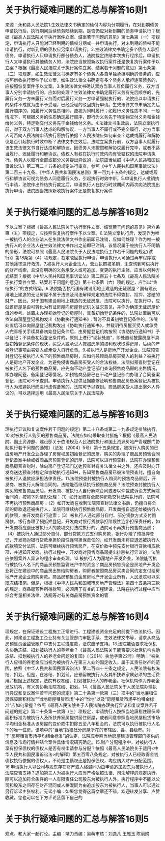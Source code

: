 # 关于执行疑难问题的汇总与解答16则1

来源：永和县人民法院1.生效法律文书确定的给付内容为分期履行，在对到期债务申请执行后，执行期间后续债务陆续到期，是否仍应对新到期的债务申请执行？根据《最高人民法院关于执行案件立案、结案若干问题的意见》第七条第（一）项规定，申请执行人只能对已经到期的债权分期或一并申请执行，对未到期的债权不能申请执行，对新到期的债权应另案申请执行。2.生效法律文书确定多个债务人承担债务，申请执行人只申请执行部分债务人，法院裁定终结本次执行程序后，申请执行人又申请执行其他债务人的，法院应当按照新收执行案件还是恢复执行案件予以立案？根据《最高人民法院关于执行案件立案、结案若干问题的意见》第七条第（二）项规定，如生效法律文书确定有多个债务人各自单独承担明确的债务的，应按照新收执行案件予以立案，如生效法律文书确定有多个债务人承担连带债务的，应按照恢复案件予以立案。3.生效法律文书确认双方当事人互负履行义务，双方当事人分别申请执行的，应如何处理？生效法律文书确定履行义务有先后顺序的，先履行义务一方未履行义务而对后履行义务一方申请强制执行的，法院应以申请执行的条件不成就为由不予受理，已经受理的驳回执行申请。生效法律文书未确定先后履行顺序的，如履行义务性质相同，应视为同时履行；如履行义务性质不同，一般情况下，可根据义务的性质确定履行顺序，即行为义务先于特定物交付义务和金钱给付义务，特定物交付义务先于金钱给付义务。4.法律文书生效后，法院立案执行前，对于双方当事人达成的和解协议，一方当事人不履行或不完全履行，对方当事人可否向人民法院申请执行原执行依据？人民法院应如何审查？达成或履行和解协议是否引起执行时效中断？法律文书生效后，法院立案执行前，双方当事人就履行该生效法律文书自行达成和解协议，因债务人未按照和解协议履行完毕，或者不适当履行、迟延履行和解协议，债权人有权在执行时效内向有管辖权的法院申请执行。债务人以履行全部或部分义务提出异议的，法院应当依照《中华人民共和国民事诉讼法》第二百二十五条的规定进行审查。参照《中华人民共和国民事诉讼法》第二百三十九条、《中华人民共和国民法总则》第一百九十五条的规定，达成或履行和解协议可视为债务人同意履行义务，引起执行时效中断。5.申请执行人撤销执行申请，法院作出终结执行裁定后，申请执行人在执行时效期间内再次向法院提出执行申请，法院应当按照新收执行案件还是恢复执行案件

# 关于执行疑难问题的汇总与解答16则2

予以立案？根据《最高人民法院关于执行案件立案、结案若干问题的意见》第六条第（五）项规定，应按照恢复执行案件予以立案。6.法院立案执行后，发现作为唯一被执行人的企业法人在生效法律文书作出前即已注销，应如何处理？作为唯一被执行人的企业法人在生效法律文书作出之前即已注销，该情况属于被执行人不明确的情形，法院可参照《最高人民法院关于人民法院执行工作若干问题的规定(试行)》第18条第（4）项规定，裁定驳回执行申请，申请执行人可通过再审程序或其他途径进行救济。7.被执行人为企业法人，营业执照被吊销，未查询到可供执行的财产线索，且没有明确的义务承受人或可追加、变更的执行主体，应当以何种方式结案？根据《中华人民共和国民事诉讼法》第二百五十七条及《最高人民法院关于执行案件立案、结案若干问题的意见》第十七条第（六）项的规定，应当以“终结执行”的方式结案。8.法院能否执行国有建设用地上建造的无证房屋？国有建设用地上建造的无证房屋不属于法律及司法解释规定的法院不得查封、扣押、冻结的财产。因此，对于国有建设用地上建造的无证房屋，法院可以执行。在执行中，应就该房屋是否可转化为有证房屋向房屋登记机关征求意见，并作为确定无证房屋价值的参考。处置未办理初始登记的房屋时，具备初始登记条件的，法院处置后可以依法向房屋登记机构发出《协助执行通知书》；暂时不具备初始登记条件的，法院处置后可以向房屋登记机构发出《协助执行通知书》，并载明待房屋买受人或承受人完善相关手续具备初始登记条件后，由房屋登记机构按照《协助执行通知书》予以登记；不具备初始登记条件的，原则上进行“现状处置”，即处置前披露房屋不具备初始登记条件的现状，买受人或承受人按照房屋的权利现状取得房屋，后续的产权登记事项由买受人或承受人自行负责。9.被执行人是房地产开发企业，法院预查封登记在被执行人名下的预售商品房时，应如何兼顾商品房买受人的利益？被执行人是房地产开发企业，为避免侵害商品房买受人的合法权益，法院拟预查封登记在被执行人名下的预售商品房，应先向不动产登记部门查询预售商品房的出售情况，即办理网签、备案登记等情况。如预售商品房已在不动产登记部门办理了合同备案登记，法院可不予查封。申请执行人提供证据能够证明预售商品房备案登记系被执行人为规避执行而进行虚假备案的，法院可予以查封。商品房买受人提出案外人异议的，可以选择适用《最高人民法院关于人民法院办

# 关于执行疑难问题的汇总与解答16则3

理执行异议和复议案件若干问题的规定》第二十八条或第二十九条规定排除执行。10.对被执行人购买的预售商品房，法院应如何采取查封措施？根据《最高人民法院、国土资源部、建设部关于依法规范人民法院执行和国土资源房地产管理部门协助执行若干问题的通知》（法发〔2004〕5号）第十五条规定，被执行人购买的已由房地产开发企业办理了房屋权属初始登记的房屋、购买的办理了商品房预售合同登记备案手续或者商品房预告登记的房屋，法院可以进行预查封。法院在办理预售商品房预查封时，除向房产登记部门送达预查封有关法律文书之外，还应及时向开发商送达预查封裁定和协助执行通知书，告知预售商品房已被法院预查封，擅自向被执行人退款应承担法律责任。11.法院预查封被执行人购买的预售商品房后，开发商、被执行人解除合同的，法院能否继续执行预售商品房？法院预查封被执行人购买的预售商品房后，开发商、被执行人自行解除合同或者以仲裁或诉讼方式解除合同的，按照下列情形处理：（1）如开发商将全部购房款交付法院执行的，法院可不再执行预售商品房；（2）如开发商在收到法院预查封法律文书后，仍擅自将全部购房款退还被执行人，法院可继续执行预售商品房，开发商擅自退还给被执行人的款项，由开发商自行追索；（3）被执行人通过部分自付、部分贷款方式支付购房款，银行办理了预抵押登记，开发商对银行贷款承担阶段性连带担保责任的，如开发商将应退还被执行人的款项交付法院执行的，法院可不再执行预售商品房；（4）被执行人通过部分自付、部分贷款方式支付购房款，银行办理了预抵押登记，开发商对银行贷款承担阶段性连带担保责任的，如开发商未将应退还被执行人的款项交付法院，法院可继续执行预售房产，在变价款中预先支付银行贷款相应款项，并通知开发商。执行过程中，开发商对预售商品房提出排除执行异议的，法院应依照案外人异议的程序审查处理。12.被执行人为房地产开发企业，法院能否执行被执行人名下的商品房预售监管账户中的资金？商品房预售资金是房地产开发企业将正在建设中的商品房出售给购房者，购房者按照商品房买卖合同约定支付给房地产开发企业的购房款。商品房预售资金属房地产开发企业所有，人民法院可以采取冻结措施。但是，根据《中华人民共和国城市房地产管理法》第四十五条第三款的规定，商品房预售所得款项，必须用于有关的工程建设。法院在执行过程中应当综合考量相关法律、法规等对有关商品房预售资金的管

# 关于执行疑难问题的汇总与解答16则4

理规定，在保证建设工程施工正常进行、工程建设资金充足的前提下依法执行。因此，如建设工程施工企业持有关监管部门审批手续、生效法律文书等，请求从商品房预售资金监管账户中支付工程进度款，法院应予支持。13.法院能否要求社保机构协助冻结、扣划被执行人的养老金？《最高人民法院关于能否要求社保机构协助冻结、扣划被执行人的养老金问题的复函》〔（2014）执他字第22号〕明确：“被执行人应得的养老金应当视为被执行人在第三人处的固定收入，属于其责任财产的范围，依照《中华人民共和国民事诉讼法》第二百四十三条之规定，人民法院有权冻结、扣划。但是，在冻结、扣划前，应预留被执行人及其所扶养家属必须的生活费用。”根据上述规定，法院有权冻结、扣划被执行人的养老金。社保机构作为养老金发放机构，有义务协助法院冻结、扣划。14.《最高人民法院关于人民法院办理执行异议和复议案件若干问题的规定》第二十条第一款第（三）项中的“当地廉租住房保障面积标准”“当地房屋租赁市场”中的“当地”以及“房屋租赁市场平均租金标准”应如何掌握？依照《最高人民法院关于人民法院办理执行异议和复议案件若干问题的规定》第二十条第一款第（三）项规定，申请执行人按照当地廉租住房保障面积标准为被执行人及所扶养家属提供居住房屋，或者同意参照当地房屋租赁市场平均租金标准从该房屋的变价款中扣除五至八年租金的，法院可以执行被执行人名下的唯一住房。该项中的“当地”指被处分房屋所在的市辖区、县、县级市。对于“房屋租赁市场平均租金标准”的认定，法院应参照当地房屋租赁管理部门提供的信息及市场行情并结合案件具体情况研究确定。15.财产分配程序中，对被执行人享有担保债权的债权人是否有权申请参与分配？依照《最高人民法院关于适用<中华人民共和国民事诉讼法>的解释》第五百零八条规定，对被执行人已经取得金钱债权执行依据的债权人，不论是主债权还是担保债权，均应纳入财产分配范围。16.申请执行人以公司与股东存在财产或人格混同为由申请追加股东为被执行人，法院应否支持？追加第三人为被执行人应当严格依照法律、司法解释的规定执行。除可以追加符合条件的一人有限责任公司股东为被执行人外，执行程序中不能以公司和股东之间存在财产混同或人格混同为由追加股东为被执行人，当事人可以通过另行诉讼主张权利。无讼小编：如果您觉得这篇文章还不错，欢迎转发分享、点赞收藏，您也可以在下方评论区留下自己的

# 关于执行疑难问题的汇总与解答16则5

观点，和大家一起讨论。主编：靖力责编：梁萌审核：刘逸凡 王雅玉 陈丽娟

